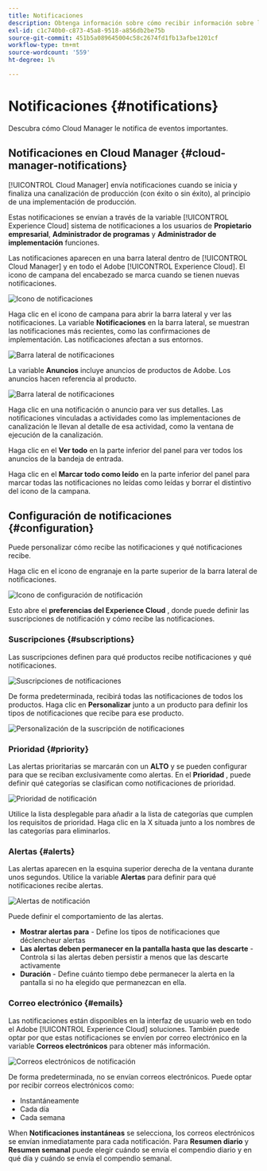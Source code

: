 ```yaml
---
title: Notificaciones
description: Obtenga información sobre cómo recibir información sobre las implementaciones de canalización mediante el sistema de notificación de Adobe Experience Cloud.
exl-id: c1c740b0-c873-45a8-9518-a856db2be75b
source-git-commit: 451b5a089645004c58c2674fd1fb13afbe1201cf
workflow-type: tm+mt
source-wordcount: '559'
ht-degree: 1%

---
```



# Notificaciones {#notifications}

Descubra cómo Cloud Manager le notifica de eventos importantes.

## Notificaciones en Cloud Manager {#cloud-manager-notifications}

[!UICONTROL Cloud Manager] envía notificaciones cuando se inicia y finaliza una canalización de producción (con éxito o sin éxito), al principio de una implementación de producción.

Estas notificaciones se envían a través de la variable [!UICONTROL Experience Cloud] sistema de notificaciones a los usuarios de **Propietario empresarial**, **Administrador de programas** y **Administrador de implementación** funciones.

Las notificaciones aparecen en una barra lateral dentro de [!UICONTROL Cloud Manager] y en todo el Adobe [!UICONTROL Experience Cloud]. El icono de campana del encabezado se marca cuando se tienen nuevas notificaciones.

![Icono de notificaciones](assets/notifications-bell-badged.png)

Haga clic en el icono de campana para abrir la barra lateral y ver las notificaciones. La variable **Notificaciones** en la barra lateral, se muestran las notificaciones más recientes, como las confirmaciones de implementación. Las notificaciones afectan a sus entornos.

![Barra lateral de notificaciones](assets/notifications-activities.png)

La variable **Anuncios** incluye anuncios de productos de Adobe. Los anuncios hacen referencia al producto.

![Barra lateral de notificaciones](assets/notificaitons-announcements.png)

Haga clic en una notificación o anuncio para ver sus detalles. Las notificaciones vinculadas a actividades como las implementaciones de canalización le llevan al detalle de esa actividad, como la ventana de ejecución de la canalización.

Haga clic en el **Ver todo** en la parte inferior del panel para ver todos los anuncios de la bandeja de entrada.

Haga clic en el **Marcar todo como leído** en la parte inferior del panel para marcar todas las notificaciones no leídas como leídas y borrar el distintivo del icono de la campana.

## Configuración de notificaciones {#configuration}

Puede personalizar cómo recibe las notificaciones y qué notificaciones recibe.

Haga clic en el icono de engranaje en la parte superior de la barra lateral de notificaciones.

![Icono de configuración de notificación](assets/notifications-configuration.png)

Esto abre el **preferencias del Experience Cloud** , donde puede definir las suscripciones de notificación y cómo recibe las notificaciones.

### Suscripciones {#subscriptions}

Las suscripciones definen para qué productos recibe notificaciones y qué notificaciones.

![Suscripciones de notificaciones](assets/notifications-subscriptions.png)

De forma predeterminada, recibirá todas las notificaciones de todos los productos. Haga clic en **Personalizar** junto a un producto para definir los tipos de notificaciones que recibe para ese producto.

![Personalización de la suscripción de notificaciones](assets/notifications-subscriptions-customize.png)

### Prioridad {#priority}

Las alertas prioritarias se marcarán con un **ALTO** y se pueden configurar para que se reciban exclusivamente como alertas. En el **Prioridad** , puede definir qué categorías se clasifican como notificaciones de prioridad.

![Prioridad de notificación](assets/notifications-priority.png)

Utilice la lista desplegable para añadir a la lista de categorías que cumplen los requisitos de prioridad. Haga clic en la X situada junto a los nombres de las categorías para eliminarlos.

### Alertas {#alerts}

Las alertas aparecen en la esquina superior derecha de la ventana durante unos segundos. Utilice la variable **Alertas** para definir para qué notificaciones recibe alertas.

![Alertas de notificación](assets/notifications-alerts.png)

Puede definir el comportamiento de las alertas.

* **Mostrar alertas para** - Define los tipos de notificaciones que déclencheur alertas
* **Las alertas deben permanecer en la pantalla hasta que las descarte** - Controla si las alertas deben persistir a menos que las descarte activamente
* **Duración** - Define cuánto tiempo debe permanecer la alerta en la pantalla si no ha elegido que permanezcan en ella.

### Correo electrónico {#emails}

Las notificaciones están disponibles en la interfaz de usuario web en todo el Adobe [!UICONTROL Experience Cloud] soluciones. También puede optar por que estas notificaciones se envíen por correo electrónico en la variable **Correos electrónicos** para obtener más información.

![Correos electrónicos de notificación](assets/notifications-emails.png)

De forma predeterminada, no se envían correos electrónicos. Puede optar por recibir correos electrónicos como:

* Instantáneamente
* Cada día
* Cada semana

When **Notificaciones instantáneas** se selecciona, los correos electrónicos se envían inmediatamente para cada notificación. Para **Resumen diario** y **Resumen semanal** puede elegir cuándo se envía el compendio diario y en qué día y cuándo se envía el compendio semanal.